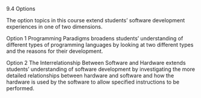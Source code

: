 9.4 Options   

The option topics in this course extend students’ software development experiences in one of two dimensions.

Option 1 Programming Paradigms broadens students’ understanding of different types of
programming languages by looking at two different types and the reasons for their development.

Option 2 The Interrelationship Between Software and Hardware extends students’ understanding of
software development by investigating the more detailed relationships between hardware and
software and how the hardware is used by the software to allow specified instructions to be
performed.